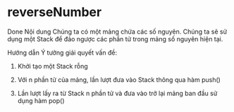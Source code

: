 # reverseNumber
Done
Nội dung
Chúng ta có một mảng chứa các số nguyên. Chúng ta sẽ sử dụng một Stack để đảo ngược các phần tử trong mảng số nguyên hiện tại.

Hướng dẫn
Ý tưởng giải quyết vấn đề:

1. Khởi tạo một Stack rỗng

2. Với n phần tử của mảng, lần lượt đưa vào Stack thông qua hàm push()

3. Lần lượt lấy ra từ Stack n phần tử và đưa vào trở lại mảng ban đầu sử dụng hàm pop()
